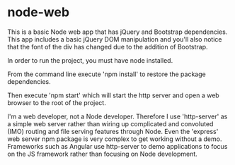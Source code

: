 # node-web

This is a basic Node web app that has jQuery and Bootstrap dependencies. This app includes a basic jQuery DOM manipulation and you'll also notice that the font of the div has changed due to the addition of Bootstrap.

In order to run the project, you must have node installed.

From the command line execute 'npm install' to restore the package dependencies.

Then execute 'npm start' which will start the http server and open a web browser to the root of the project.

I'm a web developer, not a Node developer. Therefore I use 'http-server' as a simple web server rather than wiring up complicated and convoluted (IMO) routing and file serving features through Node. Even the 'express' web server npm package is very complex to get working without a demo. Frameworks such as Angular use http-server to demo applications to focus on the JS framework rather than focusing on Node development.


